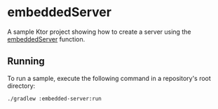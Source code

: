 # embeddedServer

A sample Ktor project showing how to create a server using the [embeddedServer](https://ktor.io/docs/create-server.html#embedded-server) function.

## Running

To run a sample, execute the following command in a repository's root directory:
```bash
./gradlew :embedded-server:run
```
